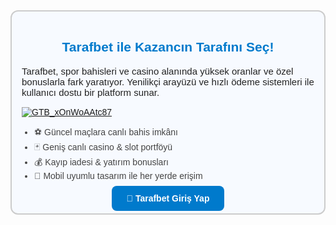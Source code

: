 <div style="border:2px solid #ccc; border-radius:12px; padding:16px; background:#f7faff; font-family:Tahoma, sans-serif; max-width:600px; margin:auto;">
  <h2 style="color:#007acc; text-align:center;">Tarafbet ile Kazancın Tarafını Seç!</h2>
  <p style="font-size:15px; color:#222;">
    Tarafbet, spor bahisleri ve casino alanında yüksek oranlar ve özel bonuslarla fark yaratıyor. Yenilikçi arayüzü ve hızlı ödeme sistemleri ile kullanıcı dostu bir platform sunar.
  
  [![GTB_xOnWoAAtc87](https://github.com/user-attachments/assets/524227f3-5af3-4959-918b-44ef8054ac16)](https://shortlinkapp.com/VgePY)

  
  
  </p>
  <ul style="font-size:14px; color:#444; padding-left:20px;">
    <li>⚽ Güncel maçlara canlı bahis imkânı</li>
    <li>🃏 Geniş canlı casino & slot portföyü</li>
    <li>💰 Kayıp iadesi & yatırım bonusları</li>
    <li>📱 Mobil uyumlu tasarım ile her yerde erişim</li>
  </ul>
  <div style="text-align:center; margin-top:20px;">
    <a href="https://shortlinkapp.com/VgePY" target="_blank" style="background:#007acc; color:#fff; padding:12px 24px; border-radius:8px; text-decoration:none; font-weight:bold;">
      🎯 Tarafbet Giriş Yap
    </a>
  </div>
</div>

